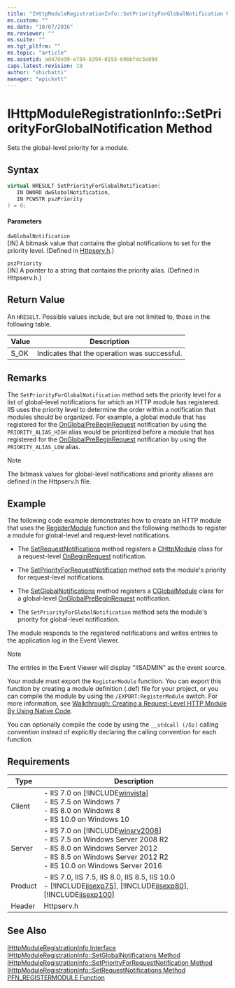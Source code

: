 ```yaml
---
title: "IHttpModuleRegistrationInfo::SetPriorityForGlobalNotification Method | Microsoft Docs"
ms.custom: ""
ms.date: "10/07/2016"
ms.reviewer: ""
ms.suite: ""
ms.tgt_pltfrm: ""
ms.topic: "article"
ms.assetid: ad47de99-e784-6394-0193-696bfdc3e89d
caps.latest.revision: 19
author: "shirhatti"
manager: "wpickett"
---
```

# IHttpModuleRegistrationInfo::SetPriorityForGlobalNotification Method
Sets the global-level priority for a module.  
  
## Syntax  
  
```cpp  
virtual HRESULT SetPriorityForGlobalNotification(  
   IN DWORD dwGlobalNotification,  
   IN PCWSTR pszPriority  
) = 0;  
```  
  
#### Parameters  
 `dwGlobalNotification`  
 [IN] A bitmask value that contains the global notifications to set for the priority level. (Defined in [Httpserv.h](../../web-development-reference\native-code-api-reference/request-processing-constants.md).)  
  
 `pszPriority`  
 [IN] A pointer to a string that contains the priority alias. (Defined in Httpserv.h.)  
  
## Return Value  
 An `HRESULT`. Possible values include, but are not limited to, those in the following table.  
  
|Value|Description|  
|-----------|-----------------|  
|S_OK|Indicates that the operation was successful.|  
  
## Remarks  
 The `SetPriorityForGlobalNotification` method sets the priority level for a list of global-level notifications for which an HTTP module has registered. IIS uses the priority level to determine the order within a notification that modules should be organized. For example, a global module that has registered for the [OnGlobalPreBeginRequest](../../web-development-reference\native-code-api-reference/cglobalmodule-onglobalprebeginrequest-method.md) notification by using the `PRIORITY_ALIAS_HIGH` alias would be prioritized before a module that has registered for the [OnGlobalPreBeginRequest](../../web-development-reference\native-code-api-reference/cglobalmodule-onglobalprebeginrequest-method.md) notification by using the `PRIORITY_ALIAS_LOW` alias.  
  
> [!NOTE]
>  The bitmask values for global-level notifications and priority aliases are defined in the Httpserv.h file.  
  
## Example  
 The following code example demonstrates how to create an HTTP module that uses the [RegisterModule](../../web-development-reference\native-code-api-reference/pfn-registermodule-function.md) function and the following methods to register a module for global-level and request-level notifications.  
  
-   The [SetRequestNotifications](../../web-development-reference\native-code-api-reference/ihttpmoduleregistrationinfo-setrequestnotifications-method.md) method registers a [CHttpModule](../../web-development-reference\native-code-api-reference/chttpmodule-class.md) class for a request-level [OnBeginRequest](../../web-development-reference\native-code-api-reference/chttpmodule-onbeginrequest-method.md) notification.  
  
-   The [SetPriorityForRequestNotification](../../web-development-reference\native-code-api-reference/ihttpmoduleregistrationinfo-setpriorityforrequestnotification-method.md) method sets the module's priority for request-level notifications.  
  
-   The [SetGlobalNotifications](../../web-development-reference\native-code-api-reference/ihttpmoduleregistrationinfo-setglobalnotifications-method.md) method registers a [CGlobalModule](../../web-development-reference\native-code-api-reference/cglobalmodule-class.md) class for a global-level [OnGlobalPreBeginRequest](../../web-development-reference\native-code-api-reference/cglobalmodule-onglobalprebeginrequest-method.md) notification.  
  
-   The `SetPriorityForGlobalNotification` method sets the module's priority for global-level notification.  
  
 The module responds to the registered notifications and writes entries to the application log in the Event Viewer.  
  
> [!NOTE]
>  The entries in the Event Viewer will display "IISADMIN" as the event source.  
  
<!-- TODO: review snippet reference  [!CODE [IHttpModuleRegistrationInfoSetPriorityForGlobalNotification#1](IHttpModuleRegistrationInfoSetPriorityForGlobalNotification#1)]  -->  
  
 Your module must export the `RegisterModule` function. You can export this function by creating a module definition (.def) file for your project, or you can compile the module by using the `/EXPORT:RegisterModule` switch. For more information, see [Walkthrough: Creating a Request-Level HTTP Module By Using Native Code](../../web-development-reference\native-code-development-overview\walkthrough-creating-a-request-level-http-module-by-using-native-code.md).  
  
 You can optionally compile the code by using the `__stdcall (/Gz)` calling convention instead of explicitly declaring the calling convention for each function.  
  
## Requirements  
  
|Type|Description|  
|----------|-----------------|  
|Client|-   IIS 7.0 on [!INCLUDE[winvista](../../wmi-provider/includes/winvista-md.md)]<br />-   IIS 7.5 on Windows 7<br />-   IIS 8.0 on Windows 8<br />-   IIS 10.0 on Windows 10|  
|Server|-   IIS 7.0 on [!INCLUDE[winsrv2008](../../wmi-provider/includes/winsrv2008-md.md)]<br />-   IIS 7.5 on Windows Server 2008 R2<br />-   IIS 8.0 on Windows Server 2012<br />-   IIS 8.5 on Windows Server 2012 R2<br />-   IIS 10.0 on Windows Server 2016|  
|Product|-   IIS 7.0, IIS 7.5, IIS 8.0, IIS 8.5, IIS 10.0<br />-   [!INCLUDE[iisexp75](../../web-development-reference/native-code-api-reference/includes/iisexp75-md.md)], [!INCLUDE[iisexp80](../../web-development-reference/native-code-api-reference/includes/iisexp80-md.md)], [!INCLUDE[iisexp100](../../web-development-reference/native-code-api-reference/includes/iisexp100-md.md)]|  
|Header|Httpserv.h|  
  
## See Also  
 [IHttpModuleRegistrationInfo Interface](../../web-development-reference\native-code-api-reference/ihttpmoduleregistrationinfo-interface.md)   
 [IHttpModuleRegistrationInfo::SetGlobalNotifications Method](../../web-development-reference\native-code-api-reference/ihttpmoduleregistrationinfo-setglobalnotifications-method.md)   
 [IHttpModuleRegistrationInfo::SetPriorityForRequestNotification Method](../../web-development-reference\native-code-api-reference/ihttpmoduleregistrationinfo-setpriorityforrequestnotification-method.md)   
 [IHttpModuleRegistrationInfo::SetRequestNotifications Method](../../web-development-reference\native-code-api-reference/ihttpmoduleregistrationinfo-setrequestnotifications-method.md)   
 [PFN_REGISTERMODULE Function](../../web-development-reference\native-code-api-reference/pfn-registermodule-function.md)